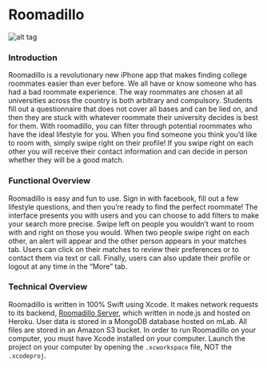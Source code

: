 # Roomadillo
![alt tag](https://github.com/bdevore17/Roomadillo/blob/master/roomadillo%20gif.gif)

### Introduction
Roomadillo is a revolutionary new iPhone app that makes finding college roommates easier than ever before. We all have or know someone who has had a bad roommate experience. The way roommates are chosen at all universities across the country is both arbitrary and compulsory. Students fill out a questionnaire that does not cover all bases and can be lied on, and then they are stuck with whatever roommate their university decides is best for them. With roomadillo, you can filter through potential roommates who have the ideal lifestyle for you. When you find someone you think you’d like to room with, simply swipe right on their profile! If you swipe right on each other you will receive their contact information and can decide in person whether they will be a good match.
### Functional Overview
Roomadillo is easy and fun to use. Sign in with facebook, fill out a few lifestyle questions, and then you’re ready to find the perfect roommate! The interface presents you with users and you can choose to add filters to make your search more precise. Swipe left on people you wouldn’t want to room with and right on those you would. When two people swipe right on each other, an alert will appear and the other person appears in your matches tab. Users can click on their matches to review their preferences or to contact them via text or call. Finally, users can also update their profile or logout at any time in the “More” tab.
### Technical Overview
Roomadillo is written in 100% Swift using Xcode. It makes network requests to its backend, [Roomadillo Server](https://github.com/bdevore17/Roomadillo-Server), which written in node.js and hosted on Heroku. User data is stored in a MongoDB database hosted on mLab. All files are stored in an Amazon S3 bucket. In order to run Roomadillo on your computer, you must have Xcode installed on your computer. Launch the project on your computer by opening the `.xcworkspace` file, NOT the `.xcodeproj`.
